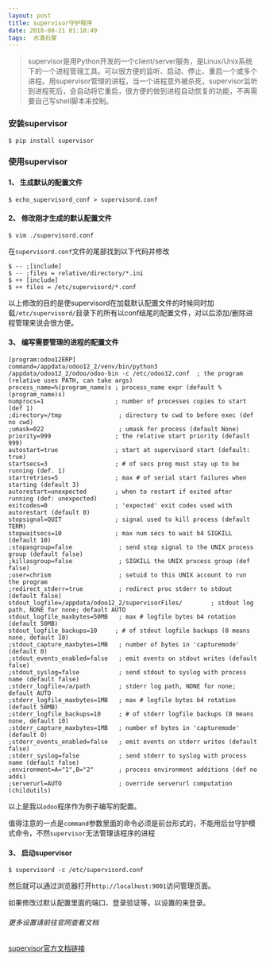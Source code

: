 ```yaml
---
layout: post
title: supervisor守护程序
date: 2018-08-21 01:18:49
tags:  水滴石穿
---
```


> supervisor是用Python开发的一个client/server服务，是Linux/Unix系统下的一个进程管理工具。可以很方便的监听、启动、停止、重启一个或多个进程。用supervisor管理的进程，当一个进程意外被杀死，supervisor监听到进程死后，会自动将它重启，很方便的做到进程自动恢复的功能，不再需要自己写shell脚本来控制。

### 安装supervisor
```
$ pip install supervisor
```
### 使用supervisor
#### 1、 生成默认的配置文件

`$ echo_supervisord_conf > supervisord.conf`

#### 2、 修改刚才生成的默认配置文件

`$ vim ./supervisord.conf`

在`supervisord.conf`文件的尾部找到以下代码并修改
```
$ -- ;[include]
$ -- ;files = relative/directory/*.ini
$ ++ [include]
$ ++ files = /etc/supervisord/*.conf
```
以上修改的目的是使supervisord在加载默认配置文件的时候同时加载`/etc/supervisord/`目录下的所有以conf结尾的配置文件，对以后添加/删除进程管理来说会很方便。

#### 3、 编写需要管理的进程的配置文件
```
[program:odoo12ERP]
command=/appdata/odoo12_2/venv/bin/python3 /appdata/odoo12_2/odoo/odoo-bin -c /etc/odoo12.conf  ; the program (relative uses PATH, can take args)
process_name=%(program_name)s ; process_name expr (default %(program_name)s)
numprocs=1                    ; number of processes copies to start (def 1)
;directory=/tmp                ; directory to cwd to before exec (def no cwd)
;umask=022                     ; umask for process (default None)
priority=999                  ; the relative start priority (default 999)
autostart=true                ; start at supervisord start (default: true)
startsecs=3                   ; # of secs prog must stay up to be running (def. 1)
startretries=5                ; max # of serial start failures when starting (default 3)
autorestart=unexpected        ; when to restart if exited after running (def: unexpected)
exitcodes=0                   ; 'expected' exit codes used with autorestart (default 0)
stopsignal=QUIT               ; signal used to kill process (default TERM)
stopwaitsecs=10               ; max num secs to wait b4 SIGKILL (default 10)
;stopasgroup=false             ; send stop signal to the UNIX process group (default false)
;killasgroup=false             ; SIGKILL the UNIX process group (def false)
;user=chrism                   ; setuid to this UNIX account to run the program
;redirect_stderr=true          ; redirect proc stderr to stdout (default false)
stdout_logfile=/appdata/odoo12_2/supervisorFiles/        ; stdout log path, NONE for none; default AUTO
stdout_logfile_maxbytes=50MB   ; max # logfile bytes b4 rotation (default 50MB)
stdout_logfile_backups=10     ; # of stdout logfile backups (0 means none, default 10)
;stdout_capture_maxbytes=1MB   ; number of bytes in 'capturemode' (default 0)
;stdout_events_enabled=false   ; emit events on stdout writes (default false)
;stdout_syslog=false           ; send stdout to syslog with process name (default false)
;stderr_logfile=/a/path        ; stderr log path, NONE for none; default AUTO
;stderr_logfile_maxbytes=1MB   ; max # logfile bytes b4 rotation (default 50MB)
;stderr_logfile_backups=10     ; # of stderr logfile backups (0 means none, default 10)
;stderr_capture_maxbytes=1MB   ; number of bytes in 'capturemode' (default 0)
;stderr_events_enabled=false   ; emit events on stderr writes (default false)
;stderr_syslog=false           ; send stderr to syslog with process name (default false)
;environment=A="1",B="2"       ; process environment additions (def no adds)
;serverurl=AUTO                ; override serverurl computation (childutils)
```
以上是我以`odoo`程序作为例子编写的配置。

值得注意的一点是`command`参数里面的命令必须是前台形式的，不能用后台守护模式命令，不然`supervisor`无法管理该程序的进程

#### 3、 启动supervisor

```
$ supervisord -c /etc/supervisord.conf 
```
然后就可以通过浏览器打开`http://localhost:9001`访问管理页面。

如果修改过默认配置里面的端口、登录验证等，以设置的来登录。

###### 更多设置请前往官网查看文档

[supervisor官方文档链接](http://www.supervisord.org)